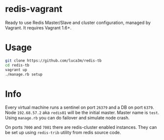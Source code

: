 redis-vagrant
========

Ready to use Redis Master/Slave and cluster configuration, managed by Vagrant. It requires Vagrant 1.6+.

# Usage

```bash
git clone https://github.com/luca3m/redis-tb
cd redis-tb
vagrant up
./manage.rb setup
```

# Info

Every virtual machine runs a sentinel on port `26379` and a DB
on port `6379`. Node `192.68.57.2` aka `redis01` will be the initial master. 
Master name is `test`. Using `manage.rb` you can do failover and simulate node crash.

On ports `7000` and `7001` there are redis-cluster enabled instances. They can be set up using `redis-trib` utility from redis source code.
